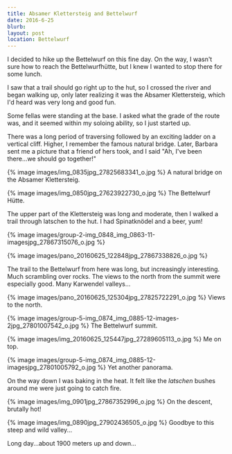 ```yaml
---
title: Absamer Klettersteig and Bettelwurf
date: 2016-6-25
blurb: 
layout: post
location: Bettelwurf
---
```


I decided to hike up the Bettelwurf on this fine day. On the way, I wasn't sure
how to reach the Bettelwurfhütte, but I knew I wanted to stop there for some lunch.

I saw that a trail should go right up to the hut, so I crossed the river
and began walking up, only later realizing it was the Absamer Klettersteig,
which I'd heard was very long and good fun.

Some fellas were standing at the base. I asked what the grade of the route
was, and it seemed within my soloing ability, so I just started up.

There was a long period of traversing followed by an exciting ladder on a
vertical cliff. Higher, I remember the famous natural bridge.
Later, Barbara sent me a picture that a friend of hers took, and I said
"Ah, I've been there...we should go together!"

{% image images/img_0835jpg_27825683341_o.jpg %}
A natural bridge on the Absamer Klettersteig.



{% image images/img_0850jpg_27623922730_o.jpg %}
The Bettelwurf Hütte.

The upper part of the Klettersteig was long and moderate, then I walked
a trail through latschen to the hut. I had Spinatknödel and a beer, yum!

{% image images/group-2-img_0848_img_0863-11-imagesjpg_27867315076_o.jpg %}




{% image images/pano_20160625_122848jpg_27867338826_o.jpg %}


The trail to the Bettelwurf from here was long, but increasingly
interesting. Much scrambling over rocks. The views to the north from the summit
were especially good. Many Karwendel valleys...

{% image images/pano_20160625_125304jpg_27825722291_o.jpg %}
Views to the north.




{% image images/group-5-img_0874_img_0885-12-images-2jpg_27801007542_o.jpg %}
The Bettelwurf summit.




{% image images/img_20160625_125447jpg_27289605113_o.jpg %}
Me on top.




{% image images/group-5-img_0874_img_0885-12-imagesjpg_27801005792_o.jpg %}
Yet another panorama.


On the way down I was baking in the heat. It felt like the _latschen_
bushes around me were just going to catch fire.

{% image images/img_0901jpg_27867352996_o.jpg %}
On the descent, brutally hot!




{% image images/img_0890jpg_27902436505_o.jpg %}
Goodbye to this steep and wild valley...


Long day...about 1900 meters up and down...

